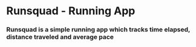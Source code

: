 # Runsquad - Running App

### Runsquad is a simple running app which tracks time elapsed, distance traveled and average pace
